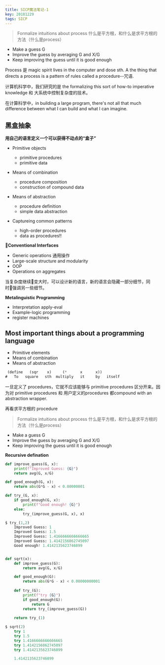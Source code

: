 ```yaml
---
title: SICP魔法笔记-1
key: 20181229
tags: SICP
---
```


> Formalize intuitions about process
 什么是平方根，和什么是求平方根的方法（什么是process）
 * Make a guess G
 * Improve the guess by averaging G and X/G
 * Keep improving the guess until it is good enough

Process 是 magic spirit lives in the computer and dose sth. A the thing that directs a process is a pattern of rules called a procedure--咒语.

计算机科学中，我们研究的是 the formalizing this sort of how-to imperative knowledge 和 大系统中控制复杂度的技术。

在计算科学中，in building a large program, there's not all that much difference between what I can build and what I can imagine.

## **黑盒抽象**

**用自己的语言定义一个可以获得不动点的“盒子”**


* Primitive objects
    * primitive procedures
    * primitive data

* Means of combination
    * procedure composition
    * construction of compound data

* Means of abstraction
    * procedure definition
    * simple data abstraction

* Captureing common patterns
    * high-order procedures
    * data as procedures!!


**Conventional Interfaces**

* Generic operations 通用操作
* Large-scale structure and modularity
* OOP
* Operations on aggregates

当复杂度继续变大时，可以设计新的语言，新的语言会隐藏一部分细节，同时强调另一些细节。

**Metalinguistic Programming**

* Interpretation
    apply-eval
* Example-logic programming
* register machines

## Most important things about a programming language

* Primitive elements
* Means of combination
* Means of abstraction

```lisp
 (define   (sqr    x)     (*      x      x))
#   To   square   sth  multiply   it     by   itself
```

一旦定义了 procedures，它就不应该能够与 primitive procedures 区分开来。因为对 primitive procedures 和 用户定义的procedures 都compound with an abstraction wrapper.


再看求平方根的 procedure

> Formalize intuitions about process
 什么是平方根，和什么是求平方根的方法（什么是process）
 * Make a guess G
 * Improve the guess by averaging G and X/G
 * Keep improving the guess until it is good enough

**Recursive defination**

```python
def improve_guess(G, x):
    print(f"Improved Guess: {G}")
    return avg(G, x/G)

def good_enough(G, x):
    return abs(G*G - x) < 0.00000001

def try_(G, x):
    if good_enough(G, x):
        print(f"Good enough! {G}")
    else:
        try_(improve_guess(G, x), x)

$ try_(1,2)
    Improved Guess: 1
    Improved Guess: 1.5
    Improved Guess: 1.4166666666666665
    Improved Guess: 1.4142156862745097
    Good enough! 1.4142135623746899


def sqrt(x):
    def improve_guess(G):
        return avg(G, x/G)

    def good_enough(G):
        return abs(G*G - x) < 0.00000000001
    
    def try_(G):
        print(f"try {G}")
        if good_enough(G):
            return G
        return try_(improve_guess(G))
    
    return try_(1)

$ sqrt(2)
    try 1
    try 1.5
    try 1.4166666666666665
    try 1.4142156862745097
    try 1.4142135623746899

    1.4142135623746899
```

